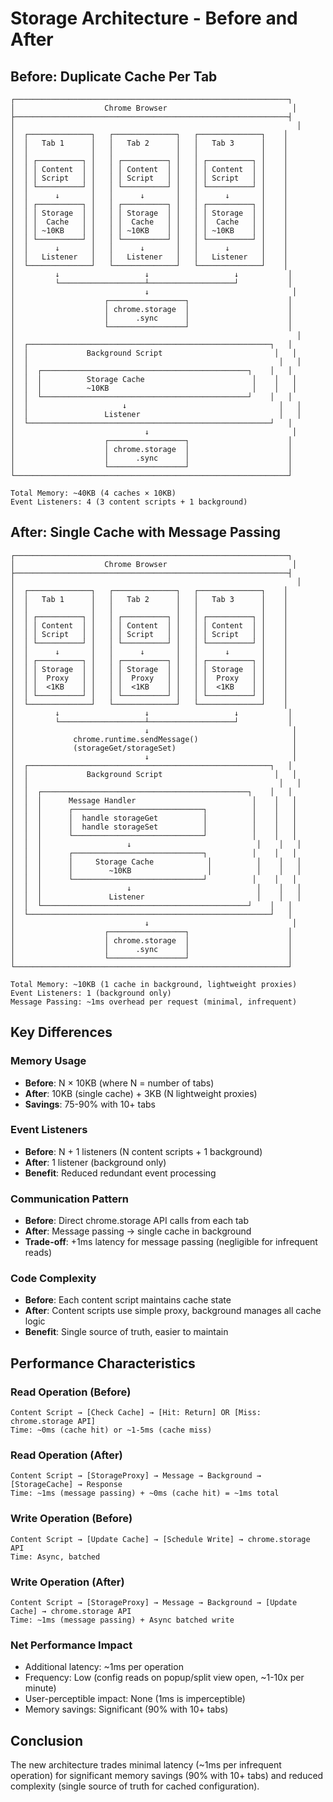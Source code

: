 # Storage Architecture - Before and After

## Before: Duplicate Cache Per Tab

```
┌─────────────────────────────────────────────────────────────┐
│                    Chrome Browser                            │
├─────────────────────────────────────────────────────────────┤
│                                                               │
│  ┌──────────────┐   ┌──────────────┐   ┌──────────────┐    │
│  │   Tab 1      │   │   Tab 2      │   │   Tab 3      │    │
│  │              │   │              │   │              │    │
│  │ ┌──────────┐ │   │ ┌──────────┐ │   │ ┌──────────┐ │    │
│  │ │ Content  │ │   │ │ Content  │ │   │ │ Content  │ │    │
│  │ │ Script   │ │   │ │ Script   │ │   │ │ Script   │ │    │
│  │ └──────────┘ │   │ └──────────┘ │   │ └──────────┘ │    │
│  │      ↓       │   │      ↓       │   │      ↓       │    │
│  │ ┌──────────┐ │   │ ┌──────────┐ │   │ ┌──────────┐ │    │
│  │ │ Storage  │ │   │ │ Storage  │ │   │ │ Storage  │ │    │
│  │ │  Cache   │ │   │ │  Cache   │ │   │ │  Cache   │ │    │
│  │ │ ~10KB    │ │   │ │ ~10KB    │ │   │ │ ~10KB    │ │    │
│  │ └──────────┘ │   │ └──────────┘ │   │ └──────────┘ │    │
│  │      ↓       │   │      ↓       │   │      ↓       │    │
│  │   Listener   │   │   Listener   │   │   Listener   │    │
│  └──────────────┘   └──────────────┘   └──────────────┘    │
│         ↓                   ↓                   ↓           │
│         └───────────────────┴───────────────────┘           │
│                             ↓                                │
│                    ┌─────────────────┐                      │
│                    │ chrome.storage  │                      │
│                    │      .sync      │                      │
│                    └─────────────────┘                      │
│                                                               │
│  ┌──────────────────────────────────────────────────────┐   │
│  │             Background Script                         │   │
│  │                                                        │   │
│  │  ┌──────────────────────────────────────────────┐    │   │
│  │  │          Storage Cache                        │    │   │
│  │  │          ~10KB                                │    │   │
│  │  └──────────────────────────────────────────────┘    │   │
│  │                     ↓                                  │   │
│  │                 Listener                               │   │
│  └──────────────────────────────────────────────────────┘   │
│                             ↓                                │
│                    ┌─────────────────┐                      │
│                    │ chrome.storage  │                      │
│                    │      .sync      │                      │
│                    └─────────────────┘                      │
└─────────────────────────────────────────────────────────────┘

Total Memory: ~40KB (4 caches × 10KB)
Event Listeners: 4 (3 content scripts + 1 background)
```

## After: Single Cache with Message Passing

```
┌─────────────────────────────────────────────────────────────┐
│                    Chrome Browser                            │
├─────────────────────────────────────────────────────────────┤
│                                                               │
│  ┌──────────────┐   ┌──────────────┐   ┌──────────────┐    │
│  │   Tab 1      │   │   Tab 2      │   │   Tab 3      │    │
│  │              │   │              │   │              │    │
│  │ ┌──────────┐ │   │ ┌──────────┐ │   │ ┌──────────┐ │    │
│  │ │ Content  │ │   │ │ Content  │ │   │ │ Content  │ │    │
│  │ │ Script   │ │   │ │ Script   │ │   │ │ Script   │ │    │
│  │ └──────────┘ │   │ └──────────┘ │   │ └──────────┘ │    │
│  │      ↓       │   │      ↓       │   │      ↓       │    │
│  │ ┌──────────┐ │   │ ┌──────────┐ │   │ ┌──────────┐ │    │
│  │ │ Storage  │ │   │ │ Storage  │ │   │ │ Storage  │ │    │
│  │ │  Proxy   │ │   │ │  Proxy   │ │   │ │  Proxy   │ │    │
│  │ │  <1KB    │ │   │ │  <1KB    │ │   │ │  <1KB    │ │    │
│  │ └──────────┘ │   │ └──────────┘ │   │ └──────────┘ │    │
│  └──────────────┘   └──────────────┘   └──────────────┘    │
│         ↓                   ↓                   ↓           │
│         └───────────────────┴───────────────────┘           │
│                             ↓                                │
│             chrome.runtime.sendMessage()                     │
│             (storageGet/storageSet)                          │
│                             ↓                                │
│  ┌──────────────────────────────────────────────────────┐   │
│  │             Background Script                         │   │
│  │                                                        │   │
│  │  ┌──────────────────────────────────────────────┐    │   │
│  │  │      Message Handler                          │    │   │
│  │  │      ┌─────────────────────────────┐          │    │   │
│  │  │      │  handle storageGet          │          │    │   │
│  │  │      │  handle storageSet          │          │    │   │
│  │  │      └─────────────────────────────┘          │    │   │
│  │  │                   ↓                            │    │   │
│  │  │      ┌─────────────────────────────┐          │    │   │
│  │  │      │     Storage Cache            │          │    │   │
│  │  │      │        ~10KB                 │          │    │   │
│  │  │      └─────────────────────────────┘          │    │   │
│  │  │                   ↓                            │    │   │
│  │  │               Listener                         │    │   │
│  │  └──────────────────────────────────────────────┘    │   │
│  └──────────────────────────────────────────────────────┘   │
│                             ↓                                │
│                    ┌─────────────────┐                      │
│                    │ chrome.storage  │                      │
│                    │      .sync      │                      │
│                    └─────────────────┘                      │
└─────────────────────────────────────────────────────────────┘

Total Memory: ~10KB (1 cache in background, lightweight proxies)
Event Listeners: 1 (background only)
Message Passing: ~1ms overhead per request (minimal, infrequent)
```

## Key Differences

### Memory Usage
- **Before**: N × 10KB (where N = number of tabs)
- **After**: 10KB (single cache) + 3KB (N lightweight proxies)
- **Savings**: 75-90% with 10+ tabs

### Event Listeners
- **Before**: N + 1 listeners (N content scripts + 1 background)
- **After**: 1 listener (background only)
- **Benefit**: Reduced redundant event processing

### Communication Pattern
- **Before**: Direct chrome.storage API calls from each tab
- **After**: Message passing → single cache in background
- **Trade-off**: +1ms latency for message passing (negligible for infrequent reads)

### Code Complexity
- **Before**: Each content script maintains cache state
- **After**: Content scripts use simple proxy, background manages all cache logic
- **Benefit**: Single source of truth, easier to maintain

## Performance Characteristics

### Read Operation (Before)
```
Content Script → [Check Cache] → [Hit: Return] OR [Miss: chrome.storage API]
Time: ~0ms (cache hit) or ~1-5ms (cache miss)
```

### Read Operation (After)
```
Content Script → [StorageProxy] → Message → Background → [StorageCache] → Response
Time: ~1ms (message passing) + ~0ms (cache hit) = ~1ms total
```

### Write Operation (Before)
```
Content Script → [Update Cache] → [Schedule Write] → chrome.storage API
Time: Async, batched
```

### Write Operation (After)
```
Content Script → [StorageProxy] → Message → Background → [Update Cache] → chrome.storage API
Time: ~1ms (message passing) + Async batched write
```

### Net Performance Impact
- Additional latency: ~1ms per operation
- Frequency: Low (config reads on popup/split view open, ~1-10x per minute)
- User-perceptible impact: None (1ms is imperceptible)
- Memory savings: Significant (90% with 10+ tabs)

## Conclusion
The new architecture trades minimal latency (~1ms per infrequent operation) for significant memory savings (90% with 10+ tabs) and reduced complexity (single source of truth for cached configuration).
